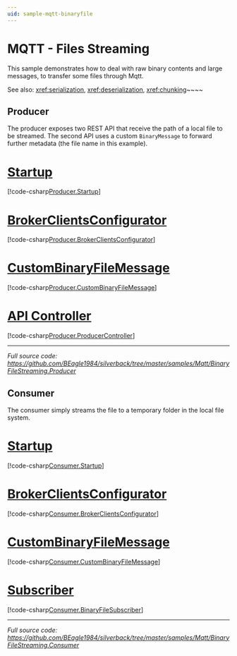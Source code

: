 ```yaml
---
uid: sample-mqtt-binaryfile
---
```


# MQTT - Files Streaming

This sample demonstrates how to deal with raw binary contents and large messages, to transfer some files through Mqtt.

See also: <xref:serialization>, <xref:deserialization>, <xref:chunking>~~~~

## Producer

The producer exposes two REST API that receive the path of a local file to be streamed. The second API uses a custom `BinaryMessage` to forward further metadata (the file name in this example).

# [Startup](#tab/producer-startup)
[!code-csharp[Producer.Startup](../../../samples/Mqtt/BinaryFileStreaming.Producer/Startup.cs)]
# [BrokerClientsConfigurator](#tab/producer-endpoints)
[!code-csharp[Producer.BrokerClientsConfigurator](../../../samples/Mqtt/BinaryFileStreaming.Producer/BrokerClientsConfigurator.cs)]
# [CustomBinaryFileMessage](#tab/producer-custom-message)
[!code-csharp[Producer.CustomBinaryFileMessage](../../../samples/Mqtt/BinaryFileStreaming.Producer/Messages/CustomBinaryMessage.cs)]
# [API Controller](#tab/producer-controller)
[!code-csharp[Producer.ProducerController](../../../samples/Mqtt/BinaryFileStreaming.Producer/Controllers/ProducerController.cs)]
***

_Full source code: https://github.com/BEagle1984/silverback/tree/master/samples/Mqtt/BinaryFileStreaming.Producer_

## Consumer

The consumer simply streams the file to a temporary folder in the local file system.

# [Startup](#tab/consumer-startup)
[!code-csharp[Consumer.Startup](../../../samples/Mqtt/BinaryFileStreaming.Consumer/Startup.cs)]
# [BrokerClientsConfigurator](#tab/consumer-endpoints)
[!code-csharp[Consumer.BrokerClientsConfigurator](../../../samples/Mqtt/BinaryFileStreaming.Consumer/BrokerClientsConfigurator.cs)]
# [CustomBinaryFileMessage](#tab/consumer-custom-message)
[!code-csharp[Consumer.CustomBinaryFileMessage](../../../samples/Mqtt/BinaryFileStreaming.Consumer/Messages/CustomBinaryMessage.cs)]
# [Subscriber](#tab/consumer-subscriber)
[!code-csharp[Consumer.BinaryFileSubscriber](../../../samples/Mqtt/BinaryFileStreaming.Consumer/Subscribers/BinaryFileSubscriber.cs)]
***

_Full source code: https://github.com/BEagle1984/silverback/tree/master/samples/Mqtt/BinaryFileStreaming.Consumer_

